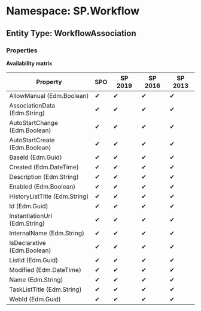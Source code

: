 # Namespace: SP.Workflow

## Entity Type: WorkflowAssociation

### Properties

**Availability matrix**

Property | SPO | SP 2019 | SP 2016 | SP 2013
----------|-----|---------|---------|--------
AllowManual (Edm.Boolean) | ✔ | ✔ | ✔ | ✔
AssociationData (Edm.String) | ✔ | ✔ | ✔ | ✔
AutoStartChange (Edm.Boolean) | ✔ | ✔ | ✔ | ✔
AutoStartCreate (Edm.Boolean) | ✔ | ✔ | ✔ | ✔
BaseId (Edm.Guid) | ✔ | ✔ | ✔ | ✔
Created (Edm.DateTime) | ✔ | ✔ | ✔ | ✔
Description (Edm.String) | ✔ | ✔ | ✔ | ✔
Enabled (Edm.Boolean) | ✔ | ✔ | ✔ | ✔
HistoryListTitle (Edm.String) | ✔ | ✔ | ✔ | ✔
Id (Edm.Guid) | ✔ | ✔ | ✔ | ✔
InstantiationUrl (Edm.String) | ✔ | ✔ | ✔ | ✔
InternalName (Edm.String) | ✔ | ✔ | ✔ | ✔
IsDeclarative (Edm.Boolean) | ✔ | ✔ | ✔ | ✔
ListId (Edm.Guid) | ✔ | ✔ | ✔ | ✔
Modified (Edm.DateTime) | ✔ | ✔ | ✔ | ✔
Name (Edm.String) | ✔ | ✔ | ✔ | ✔
TaskListTitle (Edm.String) | ✔ | ✔ | ✔ | ✔
WebId (Edm.Guid) | ✔ | ✔ | ✔ | ✔

